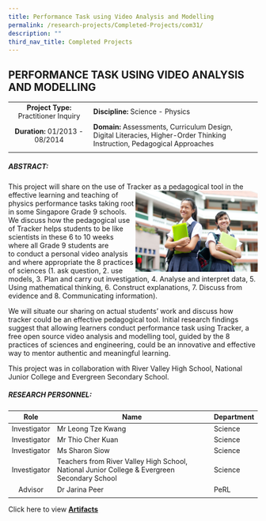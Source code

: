 ```yaml
---
title: Performance Task using Video Analysis and Modelling
permalink: /research-projects/Completed-Projects/com31/
description: ""
third_nav_title: Completed Projects
---
```

## PERFORMANCE TASK USING VIDEO ANALYSIS AND MODELLING

|   |   |
|:-:|---|
|**Project Type:** Practitioner Inquiry   | **Discipline:** Science - Physics  |
| **Duration:** 01/2013 - 08/2014  | **Domain:** Assessments, Curriculum Design, Digital Literacies, Higher-Order Thinking Instruction, Pedagogical Approaches  |
|   |   |

##### ABSTRACT:

This project will share on the use of Tracker as a pedagogical tool in the effective learning and teaching of
<img src="/images/DSC_2083.jpg" style="width:49%" align=right>
physics performance tasks taking root in some Singapore Grade 9 schools. We discuss how the pedagogical use of Tracker helps students to be like scientists in these 6 to 10 weeks where all Grade 9 students are to conduct a personal video analysis and where appropriate the 8 practices of sciences (1. ask question, 2. use models, 3. Plan and carry out investigation, 4. Analyse and interpret data, 5. Using mathematical thinking, 6. Construct explanations, 7. Discuss from evidence and 8. Communicating information).

We will situate our sharing on actual students’ work and discuss how tracker could be an effective pedagogical tool. Initial research findings suggest that allowing learners conduct performance task using Tracker, a free open source video analysis and modelling tool, guided by the 8 practices of sciences and engineering, could be an innovative and effective way to mentor authentic and meaningful learning.

This project was in collaboration with River Valley High School, National Junior College and Evergreen Secondary School.

##### RESEARCH PERSONNEL:

| Role  | Name  | Department  |
|:-:|---|---|
| Investigator  |Mr Leong Tze Kwang  | Science  |
|Investigator   | Mr Thio Cher Kuan  | Science  |
| Investigator  | Ms Sharon Siow  |Science   |
| Investigator  | Teachers from River Valley High School, National Junior College & Evergreen Secondary School  | Science  |
| Advisor  | Dr Jarina Peer  | PeRL  |
|   |   |   |

Click here to view **[Artifacts](https://inet.rgs.edu.sg/staff/PeRL/RC/Web/Shared%20Documents/Forms/AllItems.aspx?RootFolder=%2Fstaff%2FPeRL%2FRC%2FWeb%2FShared%20Documents%2F2014%5FLeongTzeKwang%5FVideoAnalysisPerfTask&FolderCTID=0x01200031712F504D8D504CA3B282CB29566D72&View=%7B47BC0F48%2D6ED4%2D454D%2D932E%2D260891C384CC%7D)**
